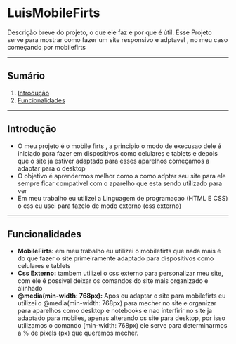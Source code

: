 # LuisMobileFirts

Descrição breve do projeto, o que ele faz e por que é útil.
Esse Projeto serve para mostrar como fazer um site responsivo e adptavel ,  no meu caso começando por mobilefirts 

---

## Sumário

1. [Introdução](#introdução)
2. [Funcionalidades](#funcionalidades)

---

## Introdução

- O meu projeto é o mobile firts , a principio o modo de execusao dele é iniciado para fazer em dispositivos como celulares e tablets e depois que o site ja estiver adaptado para esses aparelhos começamos a adaptar para o desktop
- O objetivo é aprendermos melhor como a como adptar seu site para ele sempre ficar compativel com o aparelho que esta sendo utilizado para ver
- Em meu trabalho eu utilizei a Linguagem de programaçao (HTML E CSS) o css eu usei para fazelo de modo externo (css externo)

---

## Funcionalidades

- **MobileFirts:** em meu trabalho eu utilizei o mobilefirts que nada mais é do que fazer o site primeiramente adaptado para dispositivos como celulares e tablets
- **Css Externo:** tambem utilizei o css externo para personalizar meu site, com ele é possivel deixar os comandos do site mais organizado e alinhado
- **@media(min-width: 768px):** Apos eu adaptar o site para mobilefirts eu utilizei o @media(min-width: 768px) para mecher no site e organizar para aparelhos como desktop e notebooks e nao interfirir no site ja adaptado para mobiles, apenas alterando os site para desktop, por isso utilizamos o comando (min-width: 768px) ele serve para determinarmos a % de pixels (px) que queremos mecher.
  
